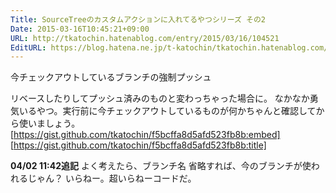 ```yaml
---
Title: SourceTreeのカスタムアクションに入れてるやつシリーズ その2
Date: 2015-03-16T10:45:21+09:00
URL: http://tkatochin.hatenablog.com/entry/2015/03/16/104521
EditURL: https://blog.hatena.ne.jp/t-katochin/tkatochin.hatenablog.com/atom/entry/8454420450088254109
---
```


今チェックアウトしているブランチの強制プッシュ

リベースしたりしてプッシュ済みのものと変わっちゃった場合に。
なかなか勇気いるやつ。実行前に今チェックアウトしているものが何かちゃんと確認してから使いましょう。
[https://gist.github.com/tkatochin/f5bcffa8d5afd523fb8b:embed]
[https://gist.github.com/tkatochin/f5bcffa8d5afd523fb8b:title]


<b>04/02 11:42追記</b>
よく考えたら、ブランチ名 省略すれば、今のブランチが使われるじゃん？
いらねー。超いらねーコードだ。
